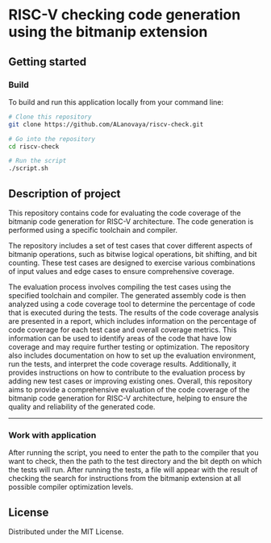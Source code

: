 # RISC-V checking code generation using the bitmanip extension
## Getting started


### Build

To build and run this application locally from your command line:

```bash
# Clone this repository
git clone https://github.com/ALanovaya/riscv-check.git

# Go into the repository
cd riscv-check

# Run the script
./script.sh
```

## Description of project
This repository contains code for evaluating the code coverage of the bitmanip code generation for RISC-V architecture. The code generation is performed using a specific toolchain and compiler.

The repository includes a set of test cases that cover different aspects of bitmanip operations, such as bitwise logical operations, bit shifting, and bit counting. These test cases are designed to exercise various combinations of input values and edge cases to ensure comprehensive coverage.

The evaluation process involves compiling the test cases using the specified toolchain and compiler. The generated assembly code is then analyzed using a code coverage tool to determine the percentage of code that is executed during the tests.
The results of the code coverage analysis are presented in a report, which includes information on the percentage of code coverage for each test case and overall coverage metrics. This information can be used to identify areas of the code that have low coverage and may require further testing or optimization.
The repository also includes documentation on how to set up the evaluation environment, run the tests, and interpret the code coverage results. Additionally, it provides instructions on how to contribute to the evaluation process by adding new test cases or improving existing ones.
Overall, this repository aims to provide a comprehensive evaluation of the code coverage of the bitmanip code generation for RISC-V architecture, helping to ensure the quality and reliability of the generated code.

---

### Work with application
After running the script, you need to enter the path to the compiler that you want to check, then the path to the test directory and the bit depth on which the tests will run. After running the tests, a file will appear with the result of checking the search for instructions from the bitmanip extension at all possible compiler optimization levels.

## License

Distributed under the MIT License.